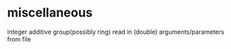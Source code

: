 # miscellaneous
integer additive group(possibly ring)
read in (double) arguments/parameters from file
